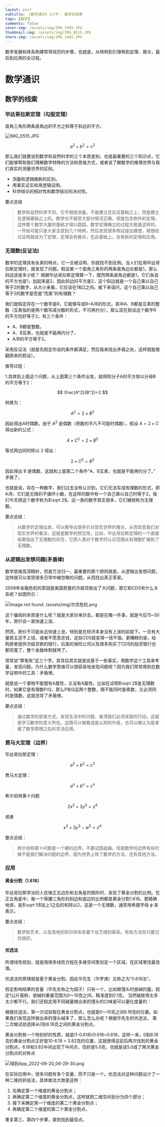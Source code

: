 ```yaml
---
layout: post
subtitle: 《数学通识》1小节： 数学的线索
tags: [数学]
comments: false
cover-img: /assets/img/IMG_1993.JPG
thumbnail-img: /assets/img/IMG_0515.JPG
share-img: /assets/img/IMG_1482.JPG
---
```


数学发展和体系构建常常经历的步骤，也就是，从特例到引理再到定理、推论，最后到应用的全过程。

# 数学通识

## 数学的线索

###  毕达哥拉斯定理（勾股定理）
直角三角形两条直角边的平方之和等于斜边的平方。

![IMG_0515.JPG](../assets/img/IMG_0515.JPG)

$$
a^2 + b^2 = c^2
$$

那么我们就要说到数学和自然科学的三个本质差别，也是最重要的三个知识点，它们能够帮助我们理解数学特殊的方法和思维方式，或者说了解数学的推理世界与我们真实的测量世界的区别。

- 测量和逻辑推断的区别。
- 用事实证实和用逻辑证明。
- 科学结论的相对性和数学结论的决对性。

要点总结
> 数学和自然科学不同，它不相信测量，不是建立在实证基础之上，而是建立在逻辑基础之上的。数学也不接受大部分情况正确，但是包含例外的定理。这样整个数学大厦的基础才得以稳固。数学定理确立的过程大致是这样的，一开始可能只是大家注意到几个特例，然后发现很多例证提出猜想，猜想经过证明就成为了定理，定理会有推论，在此基础上，会有新的定理和应用。


### 无理数(反证法)
数学的定理具有永真的特点，它一旦被证明，你就找不到反例。当人们在用毕达哥拉斯定理时，就发现了问题。假设某一个直角三角形的两条直角边长都是1，那么斜边该是多少呢？
根据毕达哥拉斯定理算一下，既然两条直角边都是1，它们各自的平方也是1，加起来是2，因此斜边的平方是2，这个斜边就是一个自己乘以自己等于2的数字，从大小来看，它应该在1和2之间。接下来请问，这个自己乘以自己等于2的数字是否是“完美”的有理数？

我们就假定存在一个数字是R，它能够写成R=A/B的形式，其中A、B都是互素的整数（互素指的是两个数写成分数的形式，不可再约分），那么现在假设这个数字R的平方恰好等于2。有三个条件：
- A、B都是整数。
- A、B互素，也就是不能再约分了。
- A/B的平方等于2。

采用反证法（就是先假定你说的条件都满足，然后我来找出矛盾之处，这样就能推翻原来的假设）。

推导过程：

1.具体到上面这个问题，从上面第三个条件出发，就得知分子A的平方除以分母B的平方等于2：

$$
\frac{A^2}{B^2}=2
$$

转换为：

$$
A^2=2 \times B^2
$$

因此得出A时偶数，由于 $A^2$ 是偶数（奇数的平凡不可能时偶数），假设 $A=2\times C$ 得出新的公式：

$$
4\times C^2 = 2 \times B^2
$$

等式两边同时除以 2 得出：

$$
2\times C^2 = B^2
$$

因此得出 B 是偶数，这就和上面第二个条件“A、B互素，也就是不能再约分了。” 矛盾了。

也就是说，存在一种数字，我们过去没有认识到，它们无法写成有理数的形式，即A/B，它们是无限的不循环小数，在这样的数中有一个自己乘以自己时等于2。我们今天把这个数字称为$\sqrt 2$。这一类的数字其实很多，它们被统称为无理数。

要点总结：
> 从数学的定理出发，可以推导出很多针对现实世界的推论，从而改变我们对现实世界的看法，这就是数学的预见性。比如，毕达哥拉斯定理的一个直接结果指出了无理数的存在，它把人类对于数字的认识范围从有理数扩展到了无理数。

### 从逻辑出发想问题(矛盾律)
数学思维高深精妙，但是万法归一，最重要的那个原则就是，从逻辑出发想问题，这样就可以发现很多日常中被忽略的问题，从而找出真正答案。

2008年金融危机的原因是美国房屋的次级贷款出了大问题，那它和CDS有什么关系呢？如图所示：

![Image not found: /assets/img/次贷危机.png](../assets/img/次贷危机.png "Image not found: /assets/img/次贷危机.png")

这个骗局的本质是什么呢？就是大家炒来炒去，都是在赌一件事，就是今后15~30年，房价会一直快速上涨。

然而，房价不可能永远快速上涨，特别是在经济本身没有上涨的前提下。一旦有大量房主还不上钱，或者不愿意还钱，这些CDS就变得一钱不值。更糟糕的是，给购房者提供次级贷款的银行，后面的保险公司以及很多购买了CDS的投资银行也都完蛋了，整个金融体制就垮了。

常常说“算笔账”这三个字。其背后其实就是说基于一些事实，用数学这个工具来考量，发现问题。为什么数学思维可以很容易地发现问题呢？因为我们常常用到在数学证明中的工具：矛盾律。

就是说一个事物不能既有A属性，又没有A属性。比如在证明$\sqrt 2$是无理数时，如果它是有理数P/Q，那么P和Q这两个整数，既不能同时是素数，又必须同时是偶数，这就违背了矛盾律。

要点总结：
> 通过数学的思维方式，发现生活中的问题，看清我们必须采取的行动，这就是学习数学的意义所在。这既可以被看成是认知的升级，也可以被认为是掌握了数学原理之后的灵活应用。


### 费马大定理（边界）

毕达哥拉斯定理：

$$
a^2 + b^2 = c^2
$$

费马大定理：

$$
a^n+b^n=c^n
$$

希尔伯特第十问题

$$
2x^2+3y^3=z^4
$$

或者

$$
x^2+3y^3-w^5=z^4
$$

要点总结：
> 希尔伯特第十问题是一个硬的边界，不要试图逾越。但是数学的边界有些时候不是我们解决问题的边界，因为世界上除了数学的方法，还有其他方法。

### 应用
#### 黄金分割（1.618）

毕达哥拉斯学派的人在做正五边形和五角星的图形时，发现了黄金分割的比例。在正五角星中，每一个等腰三角形的斜边和底边的比例都是黄金分割1.618。更精确地讲，是$\sqrt 5$加上1之后的和除以2，这是一个无理数，通常用希腊字母 $\phi$ 来表示。

要点总结：
> 数学和艺术，以及其他的知识体系有着千丝万缕的联系。有些方法你只要记住就好。

#### 优选法
所谓线性规划，就是用很多线性方程在多维空间里划定一个区域，在区域里找最佳值。

优选法的原理就是基于黄金分割，因此华先生（华罗庚）又称之为“0.618法”。

假定影响结果的变量（华先生称之为因子）只有一个，比如做馒头时放碱的量。假定1公斤面粉，放碱的重量范围为0～10克之间，精准度到0.1克。
当然碱放得太多太少都不行。我们还假定用不同碱量做出来的馒头的口味是可以量化度量的：

根据优选法，第一次试验取在黄金分割点，也就是0～10克之间6.18克的位置。如果我们发现这样做出来的馒头碱多了，那么怎么办呢？根据华先生的优选法，
第二次做试验选择从0到6.18克之间的黄金分割点。

黄金分割有一个特别好的性质，就是(1-0.618)/0.618=0.618，这样一来，0到6.18克的黄金分割点正好是10-6.18 = 3.82克的位置，这就使得这前后两次找到的黄金分割点，6.18和3.82中间出现了中间点，恰好是5.0克，也就是说5.0成了两次黄金分割点的对称点

![得到App_2022-06-20_06-29-30.png](../assets/img/得到App_2022-06-20_06-29-30.png)

在实际应用中，很多问题有多个变量，而不只是一个。优选法对这种问题设计了一种二维的折纸法，具体做法大致是这样：

1. 先确定第一个维度的黄金分割点；
2. 再确定第二个维度的黄金分割点，这样就把二维空间划分为四个部分；
3. 接下来确定第一个维度的第二个黄金分割点；
4. 再确定第二个维度的第二个黄金分割点。

重复第三、第四个步骤，直到找到最佳点。

